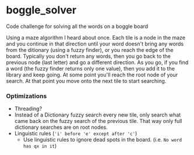 # boggle_solver
Code challenge for solving all the words on a boggle board

Using a maze algorithm I heard about once.  Each tile is a node in the maze and you continue in that direction until your word doesn't bring any words from the ditionary (using a fuzzy finder), or you reach the edge of the board.
Typically you don't return any words, then you go back to the previous node (last letter) and go a different direction.  As you go, if you find a word (the fuzzy finder returns only one value), then you add it to the library and keep going.
At some point you'll reach the root node of your search.  At that point you move onto the next tile to start searching.

### Optimizations
- Threading?
- Instead of a Dictionary fuzzy search every new tile, only search what came back on the fuzzy search of the previous tile.  That way only full dictionary searches are on root nodes.
- Linguistic rules (`'i' before 'e' except after 'c'`)
  - Use linguistic rules to ignore dead spots in the board. (i.e. `No word has qx in it`)
